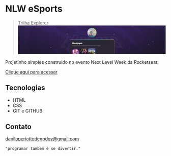 # NLW eSports

> Trilha Explorer
![preview](./.github/preview.png)

Projetinho simples construído no evento Next Level Week da Rocketseat.

[Clique aqui para acessar](https://daniloperiottodegodoy.github.io/NLW/)

## Tecnologias

- HTML
- CSS
- GIT e GITHUB

## Contato
daniloperiottodegodoy@gmail.com

    "programar também é se divertir."
